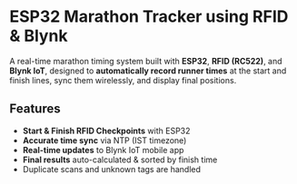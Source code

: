 # ESP32 Marathon Tracker using RFID & Blynk

A real-time marathon timing system built with **ESP32**, **RFID (RC522)**, and **Blynk IoT**, designed to **automatically record runner times** at the start and finish lines, sync them wirelessly, and display final positions.

## Features

- **Start & Finish RFID Checkpoints** with ESP32
- **Accurate time sync** via NTP (IST timezone)
- **Real-time updates** to Blynk IoT mobile app
- **Final results** auto-calculated & sorted by finish time
- Duplicate scans and unknown tags are handled



